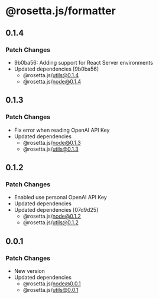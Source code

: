 # @rosetta.js/formatter

## 0.1.4

### Patch Changes

- 9b0ba56: Adding support for React Server environments
- Updated dependencies [9b0ba56]
  - @rosetta.js/utils@0.1.4
  - @rosetta.js/node@0.1.4

## 0.1.3

### Patch Changes

- Fix error when reading OpenAI API Key
- Updated dependencies
  - @rosetta.js/node@0.1.3
  - @rosetta.js/utils@0.1.3

## 0.1.2

### Patch Changes

- Enabled use personal OpenAI API Key
- Updated dependencies
- Updated dependencies [07d9d25]
  - @rosetta.js/node@0.1.2
  - @rosetta.js/utils@0.1.2

## 0.0.1

### Patch Changes

- New version
- Updated dependencies
  - @rosetta.js/node@0.0.1
  - @rosetta.js/utils@0.0.1
